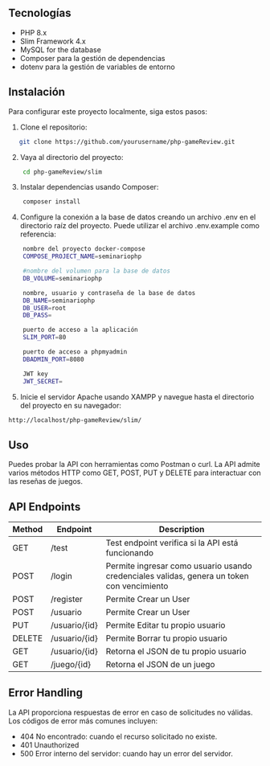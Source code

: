 ## Tecnologías

- PHP 8.x
- Slim Framework 4.x
- MySQL for the database
- Composer para la gestión de dependencias
- dotenv para la gestión de variables de entorno

## Instalación

Para configurar este proyecto localmente, siga estos pasos:

1. Clone el repositorio:
```bash
   git clone https://github.com/yourusername/php-gameReview.git
```


2. Vaya al directorio del proyecto:
```bash
    cd php-gameReview/slim
```
3. Instalar dependencias usando Composer:   
```bash
    composer install
```
   
4. Configure la conexión a la base de datos creando un archivo .env en el directorio raíz del proyecto. Puede utilizar el archivo .env.example como referencia:
```bash
    nombre del proyecto docker-compose
    COMPOSE_PROJECT_NAME=seminariophp

    #nombre del volumen para la base de datos
    DB_VOLUME=seminariophp

    nombre, usuario y contraseña de la base de datos
    DB_NAME=seminariophp
    DB_USER=root
    DB_PASS=

    puerto de acceso a la aplicación
    SLIM_PORT=80

    puerto de acceso a phpmyadmin
    DBADMIN_PORT=8080

    JWT key
    JWT_SECRET=
```
 

5. Inicie el servidor Apache usando XAMPP y navegue hasta el directorio del proyecto en su navegador:
   
```bash
http://localhost/php-gameReview/slim/
```

 
## Uso
Puedes probar la API con herramientas como Postman o curl. La API admite varios métodos HTTP como GET, POST, PUT y DELETE para interactuar con las reseñas de juegos.

##   API Endpoints

| Method | Endpoint        | Description                                  |
|--------|------------------|----------------------------------------------|
| GET    | /test            | Test endpoint verifica si la API está funcionando |
| POST   | /login         | Permite ingresar como usuario usando credenciales validas, genera un token con vencimiento                   |
| POST    | /register         | Permite Crear un User                  |
| POST    | /usuario    | Permite Crear un User        |
| PUT    | /usuario/{id}    | Permite Editar tu propio usuario         |
| DELETE | /usuario/{id}    | Permite Borrar tu propio usuario        |
| GET | /usuario/{id}    | Retorna el JSON de tu propio usuario        |
| GET | /juego/{id}    | Retorna el JSON de un juego       |


## Error Handling

La API proporciona respuestas de error en caso de solicitudes no válidas. Los códigos de error más comunes incluyen:

- 404 No encontrado: cuando el recurso solicitado no existe.
- 401 Unauthorized
- 500 Error interno del servidor: cuando hay un error del servidor.
